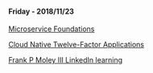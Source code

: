 #### Friday - 2018/11/23

[Microservice Foundations](https://www.linkedin.com/learning/microservices-foundations/)

[Cloud Native Twelve-Factor Applications](https://www.linkedin.com/learning/cloud-native-twelve-factor-applications/)

[Frank P Moley III LinkedIn learning](https://www.linkedin.com/learning/instructors/frank-p-moley-iii)
